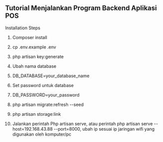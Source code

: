 ## Tutorial Menjalankan Program Backend Aplikasi POS

Installation Steps

1. Composer install

2. cp .env.example .env

3. php artisan key:generate

4. Ubah nama database

5. DB_DATABASE=your_database_name

6. Set password untuk database

7. DB_PASSWORD=your_password

8. php artisan migrate:refresh --seed

9. php artisan storage:link
10. Jalankan perintah Php artisan serve, atau perintah php artisan serve --host=192.168.43.88 --port=8000, ubah ip sesuai ip jaringan wifi yang digunakan oleh komputer/pc
